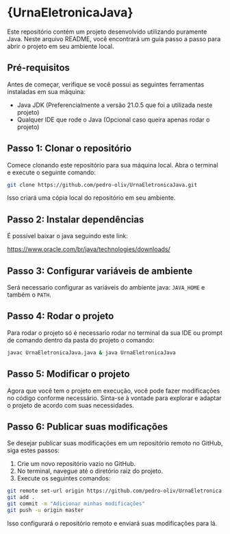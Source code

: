 # {UrnaEletronicaJava}

Este repositório contém um projeto desenvolvido utilizando puramente Java. Neste arquivo README, você encontrará um guia passo a passo para abrir o projeto em seu ambiente local.

## Pré-requisitos

Antes de começar, verifique se você possui as seguintes ferramentas instaladas em sua máquina:

- Java JDK (Preferencialmente a versão 21.0.5 que foi a utilizada neste projeto)
- Qualquer IDE que rode o Java (Opcional caso queira apenas rodar o projeto)

## Passo 1: Clonar o repositório

Comece clonando este repositório para sua máquina local. Abra o terminal e execute o seguinte comando:

```bash
git clone https://github.com/pedro-oliv/UrnaEletronicaJava.git
```

Isso criará uma cópia local do repositório em seu ambiente.

## Passo 2: Instalar dependências

É possível baixar o java seguindo este link:

https://www.oracle.com/br/java/technologies/downloads/


## Passo 3: Configurar variáveis de ambiente

Será necessario configurar as variáveis do ambiente java: `JAVA_HOME` e também o `PATH`.

## Passo 4: Rodar o projeto

Para rodar o projeto só é necessario rodar no terminal da sua IDE ou prompt de comando dentro da pasta do projeto o comando:

```bash
javac UrnaEletronicaJava.java & java UrnaEletronicaJava
```

## Passo 5: Modificar o projeto

Agora que você tem o projeto em execução, você pode fazer modificações no código conforme necessário. Sinta-se à vontade para explorar e adaptar o projeto de acordo com suas necessidades.

## Passo 6: Publicar suas modificações

Se desejar publicar suas modificações em um repositório remoto no GitHub, siga estes passos:

1. Crie um novo repositório vazio no GitHub.
2. No terminal, navegue até o diretório raiz do projeto.
3. Execute os seguintes comandos:

```bash
git remote set-url origin https://github.com/pedro-oliv/UrnaEletronica.git
git add .
git commit -m "Adicionar minhas modificações"
git push -u origin master
```

Isso configurará o repositório remoto e enviará suas modificações para lá.
